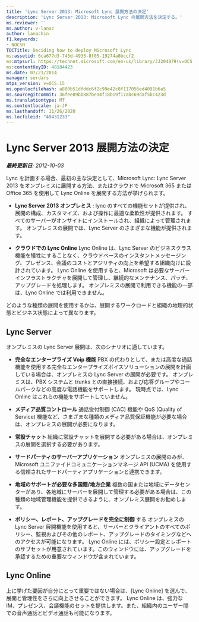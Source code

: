 ```yaml
---
title: 'Lync Server 2013: Microsoft Lync 展開方法の決定'
description: 'Lync Server 2013: Microsoft Lync の展開方法を決定する。'
ms.reviewer: ''
ms.author: v-lanac
author: lanachin
f1.keywords:
- NOCSH
TOCTitle: Deciding how to deploy Microsoft Lync
ms:assetid: 6ca677d3-745d-4935-8f05-19274a8bccf2
ms:mtpsurl: https://technet.microsoft.com/en-us/library/JJ204979(v=OCS.15)
ms:contentKeyID: 48184423
ms.date: 07/23/2014
manager: serdars
mtps_version: v=OCS.15
ms.openlocfilehash: a800b51dfddc6f2c99e42c8f117056ed4091b6a5
ms.sourcegitcommit: 36fee89bb887bea4f18b19f17a8c69daf5bc423d
ms.translationtype: MT
ms.contentlocale: ja-JP
ms.lasthandoff: 11/26/2020
ms.locfileid: "49431233"
---
```

# <a name="deciding-how-to-deploy-lync-server-2013"></a>Lync Server 2013 展開方法の決定

<div data-xmlns="http://www.w3.org/1999/xhtml">

<div class="topic" data-xmlns="http://www.w3.org/1999/xhtml" data-msxsl="urn:schemas-microsoft-com:xslt" data-cs="https://msdn.microsoft.com/">

<div data-asp="https://msdn2.microsoft.com/asp">



</div>

<div id="mainSection">

<div id="mainBody">

<span> </span>

_**最終更新日:** 2012-10-03_

Lync を計画する場合、最初の主な決定として、Microsoft Lync: Lync Server 2013 をオンプレミスに展開する方法、またはクラウドで Microsoft 365 または Office 365 を使用して Lync Online を展開する方法が挙げられます。

  - **Lync Server 2013 オンプレミス** : lync のすべての機能セットが提供され、展開の構成、カスタマイズ、および操作に最適な柔軟性が提供されます。 すべてのサーバーがオンサイトにインストールされ、組織によって管理されます。 オンプレミスの展開では、Lync Server のさまざまな機能が提供されます。

  - **クラウドでの Lync Online** Lync Online は、Lync Server のビジネスクラス機能を犠牲にすることなく、クラウドベースのインスタントメッセージング、プレゼンス、会議のコストとアジリティの向上を希望する組織向けに設計されています。 Lync Online を使用すると、Microsoft は必要なサーバーインフラストラクチャを展開して管理し、継続的なメンテナンス、パッチ、アップグレードを処理します。 オンプレミスの展開で利用できる機能の一部は、Lync Online では利用できません。

どのような種類の展開を使用するかは、展開するワークロードと組織の地理的状態とビジネス状態によって異なります。

<div>

## <a name="lync-server"></a>Lync Server

オンプレミスの Lync Server 展開は、次のシナリオに適しています。

  - **完全なエンタープライズ Voip 機能**   PBX の代わりとして、または高度な通話機能を使用する完全なエンタープライズボイスソリューションの展開を計画している場合は、オンプレミスの Lync Server の展開が必要です。 オンプレミスは、PBX システムと trunks との直接接続、および応答グループやコールパークなどの高度な電話機能をサポートします。 現時点では、Lync Online はこれらの機能をサポートしていません。

  - **メディア品質コントロール**   通話受付制御 (CAC) 機能や QoS (Quality of Service) 機能など、さまざまな種類のメディア品質保証機能が必要な場合は、オンプレミスの展開が必要になります。

  - **常設チャット**   組織に常設チャットを展開する必要がある場合は、オンプレミスの展開を選択する必要があります。

  - **サードパーティのサーバーアプリケーション**   オンプレミスの展開のみが、Microsoft ユニファイドコミュニケーションマネージ API (UCMA) を使用する信頼されたサードパーティアプリケーションと連携できます。

  - **地域のサポートが必要な多国籍/地方企業**   複数の国または地域にデータセンターがあり、各地域にサーバーを展開して管理する必要がある場合は、この種類の地域管理機能を提供できるように、オンプレミス展開をお勧めします。

  - **ポリシー、レポート、アップグレードを完全に制御**   する  オンプレミスの Lync Server 展開機能を使用すると、サーバーとクライアントのすべてのポリシー、監視およびその他のレポート、アップグレードのタイミングなどへのアクセスが可能になります。 Lync Online には、ポリシー設定とレポートのサブセットが用意されています。このウィンドウには、アップグレードを承認するための重要なウィンドウが含まれています。

</div>

<div>

## <a name="lync-online"></a>Lync Online

上に挙げた要因が自分にとって重要ではない場合は、[Lync Online] を選んで、展開と管理性をさらに向上させることができます。 Lync Online は、強力な IM、プレゼンス、会議機能のセットを提供します。また、組織内のユーザー間での音声通話とビデオ通話も可能になります。

</div>

</div>

<span> </span>

</div>

</div>

</div>
